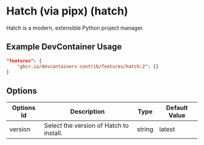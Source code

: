 
# Hatch (via pipx) (hatch)

Hatch is a modern, extensible Python project manager.

## Example DevContainer Usage

```json
"features": {
    "ghcr.io/devcontainers-contrib/features/hatch:2": {}
}
```

## Options

| Options Id | Description | Type | Default Value |
|-----|-----|-----|-----|
| version | Select the version of Hatch to install. | string | latest |


